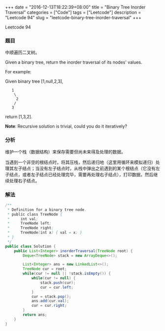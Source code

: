 +++
date = "2016-12-13T18:22:39+08:00"
title = "Binary Tree Inorder Traversal"
categories = ["Code"]
tags = ["Leetcode"]
description = "Leetcode 94"
slug = "leetcode-binary-tree-inorder-traversal"
+++


Leetcode 94

### 题目

中顺遍历二叉树。

Given a binary tree, return the inorder traversal of its nodes' values.

For example:

Given binary tree [1,null,2,3],

```
   1
    \
     2
    /
   3
```

return [1,3,2].

__Note__: Recursive solution is trivial, could you do it iteratively?

### 分析

维护一个栈（数据结构）来保存需要但尚未来得及处理的数据。

当遇到一个非空的根结点时，将其压栈，然后递归地（这里用循环来模拟递归）处理其左子结点；当没有左子结点时，从栈中弹出之前遇到的某个根结点（它没有左子结点，或者左子结点已经处理完毕，需要再处理右子结点），打印数据，然后继续处理右子结点。

### 解法

```java
/**
 * Definition for a binary tree node.
 * public class TreeNode {
 *     int val;
 *     TreeNode left;
 *     TreeNode right;
 *     TreeNode(int x) { val = x; }
 * }
 */
public class Solution {
    public List<Integer> inorderTraversal(TreeNode root) {
        Deque<TreeNode> stack = new ArrayDeque<>();

        List<Integer> ans = new LinkedList<>();
        TreeNode cur = root;
        while(cur != null || !stack.isEmpty()) {
            while(cur != null) {
                stack.push(cur);
                cur = cur.left;
            }
            cur = stack.pop();
            ans.add(cur.val);
            cur = cur.right;
        }
        return ans;
    }
}
```